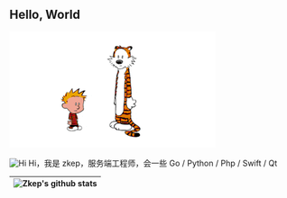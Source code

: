 ## Hello, World

![](calvin-and-hobbes.gif)

<img src='https://qpluspicture.oss-cn-beijing.aliyuncs.com/6LjjQA/Hi.gif' alt='Hi' width="24"/> Hi，我是 zkep，服务端工程师，会一些 Go / Python / Php / Swift / Qt



| ![Zkep's github stats](https://github-readme-stats-sigma-five.vercel.app/api?username=zkep&show_icons=true&include_all_commits=true&theme=buefy&hide_border=true&count_private=true&line_height=30) | 
| ------------- |





